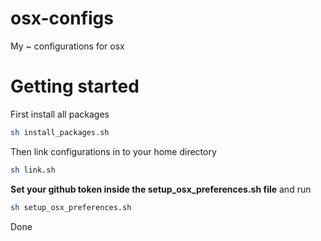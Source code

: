 # osx-configs
My ~ configurations for osx

# Getting started

First install all packages
```sh
sh install_packages.sh
```

Then link configurations in to your home directory
```sh
sh link.sh
```

**Set your github token inside the setup_osx_preferences.sh file** and run
```sh
sh setup_osx_preferences.sh
```

Done
